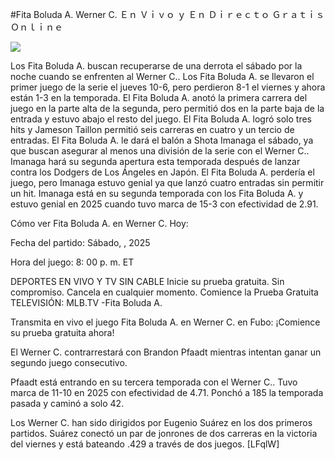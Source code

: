 #Fita Boluda A. Werner C. Ｅｎ Ｖｉｖｏ ｙ Ｅｎ Ｄｉｒｅｃｔｏ Ｇｒａｔｉｓ Ｏｎｌｉｎｅ  
  
  
[![](https://i.imgur.com/qSNzIqt.png)](https://movie.rssnews.media/LRkXBUEV.php)  
  
Los Fita Boluda A. buscan recuperarse de una derrota el sábado por la noche cuando se enfrenten al Werner C.. Los Fita Boluda A. se llevaron el primer juego de la serie el jueves 10-6, pero perdieron 8-1 el viernes y ahora están 1-3 en la temporada. El Fita Boluda A. anotó la primera carrera del juego en la parte alta de la segunda, pero permitió dos en la parte baja de la entrada y estuvo abajo el resto del juego. El Fita Boluda A. logró solo tres hits y Jameson Taillon permitió seis carreras en cuatro y un tercio de entradas. El Fita Boluda A. le dará el balón a Shota Imanaga el sábado, ya que buscan asegurar al menos una división de la serie con el Werner C.. Imanaga hará su segunda apertura esta temporada después de lanzar contra los Dodgers de Los Ángeles en Japón. El Fita Boluda A. perdería el juego, pero Imanaga estuvo genial ya que lanzó cuatro entradas sin permitir un hit. Imanaga está en su segunda temporada con los Fita Boluda A. y estuvo genial en 2025 cuando tuvo marca de 15-3 con efectividad de 2.91.

Cómo ver Fita Boluda A. en Werner C. Hoy:

Fecha del partido: Sábado, , 2025

Hora del juego: 8: 00 p. m. ET

DEPORTES EN VIVO Y TV SIN CABLE
Inicie su prueba gratuita. Sin compromiso. Cancela en cualquier momento.
Comience la Prueba Gratuita
TELEVISIÓN: MLB.TV -Fita Boluda A.

Transmita en vivo el juego Fita Boluda A. en Werner C. en Fubo: ¡Comience su prueba gratuita ahora! 

El Werner C. contrarrestará con Brandon Pfaadt mientras intentan ganar un segundo juego consecutivo.

Pfaadt está entrando en su tercera temporada con el Werner C.. Tuvo marca de 11-10 en 2025 con efectividad de 4.71. Ponchó a 185 la temporada pasada y caminó a solo 42.

Los Werner C. han sido dirigidos por Eugenio Suárez en los dos primeros partidos. Suárez conectó un par de jonrones de dos carreras en la victoria del viernes y está bateando .429 a través de dos juegos. [LFqlW]